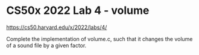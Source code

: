 <h1>CS50x 2022 Lab 4 - volume</h1>

https://cs50.harvard.edu/x/2022/labs/4/

Complete the implementation of volume.c, such that it changes the volume of a sound file by a given factor.
